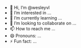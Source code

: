 - 👋 Hi, I’m @wesleyvl
- 👀 I’m interested in ...
- 🌱 I’m currently learning ...
- 💞️ I’m looking to collaborate on ...
- 📫 How to reach me ...
- 😄 Pronouns: ...
- ⚡ Fun fact: ...

<!---
wesleyvl/wesleyvl is a ✨ special ✨ repository because its `README.md` (this file) appears on your GitHub profile.
You can click the Preview link to take a look at your changes.
--->
